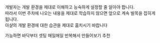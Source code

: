 개발자는 개발 환경을 제대로 이해하고 능숙하게 설정할 줄 알아야 합니다. <br/>
따라서 이번 주차에 나오는 내용을 제대로 학습하지 않으면 앞으로 계속 발목을 잡히게 됩니다. <br/>
아샬의 개발 환경에 대한 습관을 제대로 훔치시기 바랍니다

가능하면 바닥부터 셋팅 매일매일 반복해서 만들어보기 추천
